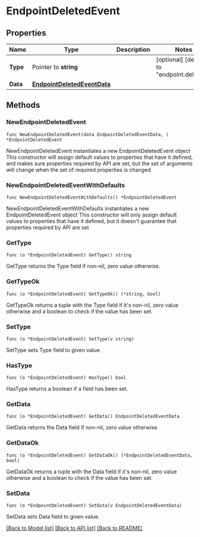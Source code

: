 # EndpointDeletedEvent

## Properties

Name | Type | Description | Notes
------------ | ------------- | ------------- | -------------
**Type** | Pointer to **string** |  | [optional] [default to "endpoint.deleted"]
**Data** | [**EndpointDeletedEventData**](EndpointDeletedEventData.md) |  | 

## Methods

### NewEndpointDeletedEvent

`func NewEndpointDeletedEvent(data EndpointDeletedEventData, ) *EndpointDeletedEvent`

NewEndpointDeletedEvent instantiates a new EndpointDeletedEvent object
This constructor will assign default values to properties that have it defined,
and makes sure properties required by API are set, but the set of arguments
will change when the set of required properties is changed

### NewEndpointDeletedEventWithDefaults

`func NewEndpointDeletedEventWithDefaults() *EndpointDeletedEvent`

NewEndpointDeletedEventWithDefaults instantiates a new EndpointDeletedEvent object
This constructor will only assign default values to properties that have it defined,
but it doesn't guarantee that properties required by API are set

### GetType

`func (o *EndpointDeletedEvent) GetType() string`

GetType returns the Type field if non-nil, zero value otherwise.

### GetTypeOk

`func (o *EndpointDeletedEvent) GetTypeOk() (*string, bool)`

GetTypeOk returns a tuple with the Type field if it's non-nil, zero value otherwise
and a boolean to check if the value has been set.

### SetType

`func (o *EndpointDeletedEvent) SetType(v string)`

SetType sets Type field to given value.

### HasType

`func (o *EndpointDeletedEvent) HasType() bool`

HasType returns a boolean if a field has been set.

### GetData

`func (o *EndpointDeletedEvent) GetData() EndpointDeletedEventData`

GetData returns the Data field if non-nil, zero value otherwise.

### GetDataOk

`func (o *EndpointDeletedEvent) GetDataOk() (*EndpointDeletedEventData, bool)`

GetDataOk returns a tuple with the Data field if it's non-nil, zero value otherwise
and a boolean to check if the value has been set.

### SetData

`func (o *EndpointDeletedEvent) SetData(v EndpointDeletedEventData)`

SetData sets Data field to given value.



[[Back to Model list]](../README.md#documentation-for-models) [[Back to API list]](../README.md#documentation-for-api-endpoints) [[Back to README]](../README.md)


